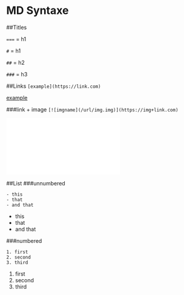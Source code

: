 MD Syntaxe
===

##Titles

`===` = h1

`#` = h1

`##` = h2

`###` = h3

##Links
`[example](https://link.com)`

[example](https://link.com)

###link + image
`[![imgname](/url/img.img)](https://img+link.com)`

[![imgname](/url/img.img)](https://img+link.com)

##List
###unnumbered
```
- this
- that
- and that
```

- this
- that
- and that

###numbered
```
1. first
2. second
3. third
```
1. first
2. second
3. third

